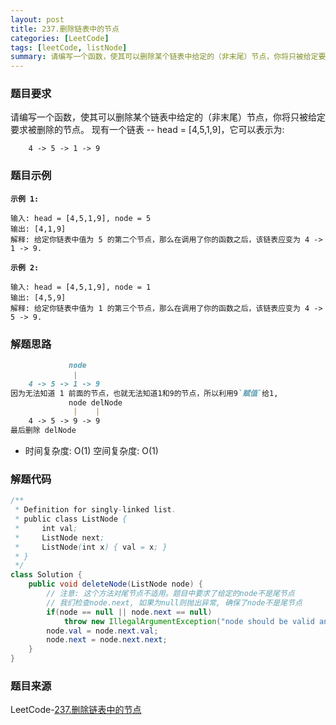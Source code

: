 ```yaml
---
layout: post
title: 237.删除链表中的节点
categories: [LeetCode]
tags: [leetCode, listNode]
summary: 请编写一个函数，使其可以删除某个链表中给定的（非末尾）节点，你将只被给定要求被删除的节点。
---
```


### 题目要求
请编写一个函数，使其可以删除某个链表中给定的（非末尾）节点，你将只被给定要求被删除的节点。
现有一个链表 -- head = [4,5,1,9]，它可以表示为:
```
    4 -> 5 -> 1 -> 9
```

### 题目示例
**`示例 1:`**
```
输入: head = [4,5,1,9], node = 5
输出: [4,1,9]
解释: 给定你链表中值为 5 的第二个节点，那么在调用了你的函数之后，该链表应变为 4 -> 1 -> 9.
```

**`示例 2:`**
```
输入: head = [4,5,1,9], node = 1
输出: [4,5,9]
解释: 给定你链表中值为 1 的第三个节点，那么在调用了你的函数之后，该链表应变为 4 -> 5 -> 9.
```

### 解题思路
```md
             node
              |    
    4 -> 5 -> 1 -> 9    
因为无法知道 1 前面的节点，也就无法知道1和9的节点，所以利用9`赋值`给1,
             node delNode
              |    |
    4 -> 5 -> 9 -> 9  
最后删除 delNode    
```

-  时间复杂度: O(1) 空间复杂度: O(1)
### 解题代码
```java
/**
 * Definition for singly-linked list.
 * public class ListNode {
 *     int val;
 *     ListNode next;
 *     ListNode(int x) { val = x; }
 * }
 */
class Solution {
    public void deleteNode(ListNode node) {
        // 注意: 这个方法对尾节点不适用。题目中要求了给定的node不是尾节点
        // 我们检查node.next, 如果为null则抛出异常, 确保了node不是尾节点
        if(node == null || node.next == null)
            throw new IllegalArgumentException("node should be valid and can not be the tail node.");
        node.val = node.next.val;
        node.next = node.next.next;
    }
}
```

### 题目来源
LeetCode-[237.删除链表中的节点](https://leetcode-cn.com/problems/delete-node-in-a-linked-list/)
